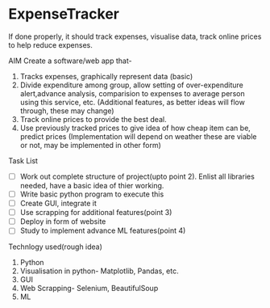 # ExpenseTracker
If done properly, it should track expenses, visualise data, track online prices to help reduce expenses.

AIM
Create a software/web app that-
1. Tracks expenses, graphically represent data (basic)
2. Divide expenditure among group, allow setting of over-expenditure alert,advance analysis, comparision to expenses to average person using this service, etc. (Additional features, as better ideas will flow through, these may change)
3. Track online prices to provide the best deal.
4. Use previously tracked prices to give idea of how cheap item can be, predict prices (Implementation will depend on weather these are viable or not, may be implemented in other form)

Task List
- [ ] Work out complete structure of project(upto point 2). Enlist all libraries needed, have a basic idea of thier working.
- [ ] Write basic python program to execute this
- [ ] Create GUI, integrate it
- [ ] Use scrapping for additional features(point 3)
- [ ] Deploy in form of website
- [ ] Study to implement advance ML features(point 4)

Technlogy used(rough idea)
1. Python
2. Visualisation in python- Matplotlib, Pandas, etc.
2. GUI
3. Web Scrapping- Selenium, BeautifulSoup
4. ML


